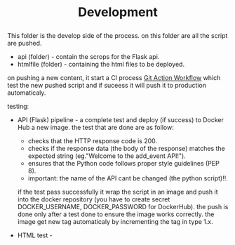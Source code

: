 # <p align="center">**Development**</p>


This folder is the develop side of the process.
on this folder are all the script are pushed.
-  api (folder) - contain the scrops for the Flask api.
-  htmlfile (folder) - containing the html files to be deployed.

on pushing a new content, it start a CI process [Git Action Workflow](/.github/workflows/) which test the new pushed script and if suceess
it will push it to production automaticaly.

testing:
- API (Flask) pipeline - a complete test and deploy (if success) to Docker Hub a new image. the test that are done are as follow:
    - checks that the HTTP response code is 200.
    - checks if the response data (the body of the response) matches the expected string (eg."Welcome to the add_event API!").
    - ensures that the Python code follows proper style guidelines (PEP 8).
    * important: the name of the API cant be changed (the python script)!!.
    
    if the test pass successfully it wrap the script in an image and push it into the docker repository (you have to create secret
    DOCKER_USERNAME, DOCKER_PASSWORD for DockerHub). the push is done only after a test done to ensure the image works correctly.
    the image get new tag automaticaly by incrementing the tag in type 1.x.

- HTML test - 
